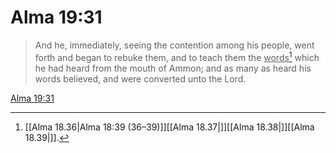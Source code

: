 # Alma 19:31

> And he, immediately, seeing the contention among his people, went forth and began to rebuke them, and to teach them the <u>words</u>[^a] which he had heard from the mouth of Ammon; and as many as heard his words believed, and were converted unto the Lord.

[Alma 19:31](https://www.churchofjesuschrist.org/study/scriptures/bofm/alma/19?lang=eng&id=p31#p31)


[^a]: [[Alma 18.36|Alma 18:39 (36–39)]][[Alma 18.37|]][[Alma 18.38|]][[Alma 18.39|]].  
